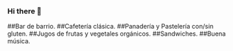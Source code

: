 ### Hi there 👋

##Bar de barrio.
##Cafetería clásica.
##Panadería y Pastelería con/sin gluten.
##Jugos de frutas y vegetales orgánicos.
##Sandwiches.
##Buena música.

<!--
**Lourdes-Cafe/Lourdes-Cafe** is a ✨ _special_ ✨ repository because its `README.md` (this file) appears on your GitHub profile.

Here are some ideas to get you started:

- 🔭 I’m currently working on ...
- 🌱 I’m currently learning ...
- 👯 I’m looking to collaborate on ...
- 🤔 I’m looking for help with ...
- 💬 Ask me about ...
- 📫 How to reach me: ...
- 😄 Pronouns: ...
- ⚡ Fun fact: ...
-->
